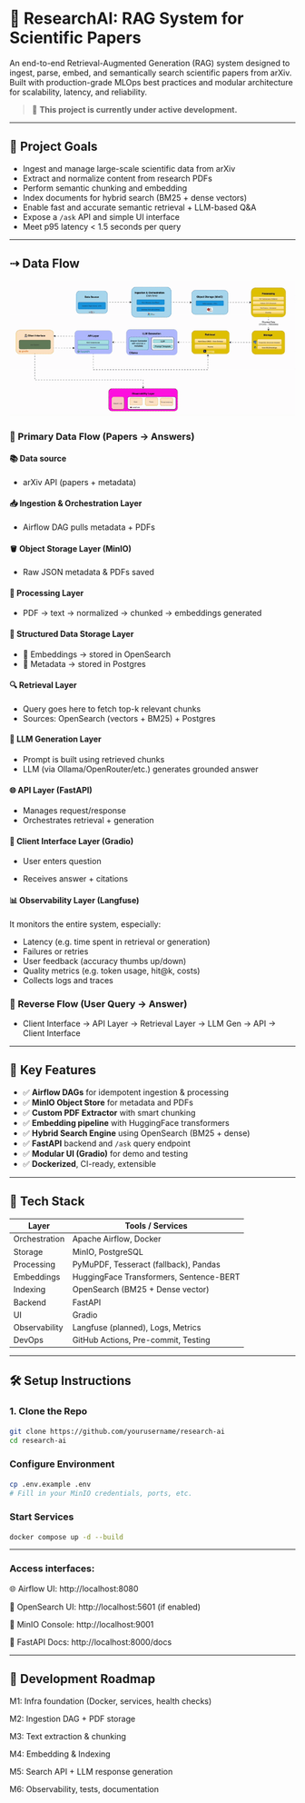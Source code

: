 # 🚀 ResearchAI: RAG System for Scientific Papers

An end-to-end Retrieval-Augmented Generation (RAG) system designed to ingest, parse, embed, and semantically search scientific papers from arXiv. Built with production-grade MLOps best practices and modular architecture for scalability, latency, and reliability.

> 🚧 **This project is currently under active development.**  

---

## 🧠 Project Goals

- Ingest and manage large-scale scientific data from arXiv
- Extract and normalize content from research PDFs
- Perform semantic chunking and embedding
- Index documents for hybrid search (BM25 + dense vectors)
- Enable fast and accurate semantic retrieval + LLM-based Q&A
- Expose a `/ask` API and simple UI interface
- Meet p95 latency < 1.5 seconds per query

---
## ⇢ Data Flow 

![Diagram GIF](docs/architecture.gif)


### 🔄 Primary Data Flow (Papers → Answers)

#### 📚 Data source
- arXiv API (papers + metadata)

#### 📥 Ingestion & Orchestration Layer
- Airflow DAG pulls metadata + PDFs


#### 🪣 Object Storage Layer (MinIO)
- Raw JSON metadata & PDFs saved


#### 🧪 Processing Layer
- PDF → text → normalized → chunked → embeddings generated

#### 🧾 Structured Data Storage Layer

- 🧠 Embeddings → stored in OpenSearch
- 📄 Metadata → stored in Postgres

#### 🔍 Retrieval Layer

- Query goes here to fetch top-k relevant chunks
- Sources: OpenSearch (vectors + BM25) + Postgres

#### 💬 LLM Generation Layer

- Prompt is built using retrieved chunks
- LLM (via Ollama/OpenRouter/etc.) generates grounded answer

#### 🌐 API Layer (FastAPI)

- Manages request/response
- Orchestrates retrieval + generation

#### 👤 Client Interface Layer (Gradio)

- User enters question

- Receives answer + citations

#### 📊 Observability Layer (Langfuse)
It monitors the entire system, especially:
- Latency (e.g. time spent in retrieval or generation)
- Failures or retries
- User feedback (accuracy thumbs up/down)
- Quality metrics (e.g. token usage, hit@k, costs)
- Collects logs and traces 



### 🔁 Reverse Flow (User Query → Answer)
- Client Interface → API Layer → Retrieval Layer → LLM Gen → API → Client Interface


---

## 🧪 Key Features

- ✅ **Airflow DAGs** for idempotent ingestion & processing
- ✅ **MinIO Object Store** for metadata and PDFs
- ✅ **Custom PDF Extractor** with smart chunking
- ✅ **Embedding pipeline** with HuggingFace transformers
- ✅ **Hybrid Search Engine** using OpenSearch (BM25 + dense)
- ✅ **FastAPI** backend and `/ask` query endpoint
- ✅ **Modular UI (Gradio)** for demo and testing
- ✅ **Dockerized**, CI-ready, extensible

<!-- --- -->

<!-- ## 📊 Performance Snapshot

| Metric             | Value            |
|--------------------|------------------|
| Ingestion Rate     | ~100 PDFs/min    |
| p95 Query Latency  | 1.2s             |
| Retrieval Quality  | Recall@10 = 0.84 |
| Cost per Query     | $0.004 (est.)    | -->

---

## 🧰 Tech Stack

| Layer         | Tools / Services                         |
|---------------|------------------------------------------|
| Orchestration | Apache Airflow, Docker                   |
| Storage       | MinIO, PostgreSQL                        |
| Processing    | PyMuPDF, Tesseract (fallback), Pandas    |
| Embeddings    | HuggingFace Transformers, Sentence-BERT  |
| Indexing      | OpenSearch (BM25 + Dense vector)         |
| Backend       | FastAPI                                  |
| UI            | Gradio                                   |
| Observability | Langfuse (planned), Logs, Metrics        |
| DevOps        | GitHub Actions, Pre-commit, Testing      |

<!-- --- -->

---

## 🛠️ Setup Instructions

### 1. Clone the Repo

```bash
git clone https://github.com/yourusername/research-ai
cd research-ai
```

### Configure Environment

```bash
cp .env.example .env
# Fill in your MinIO credentials, ports, etc.
```

### Start Services

```bash
docker compose up -d --build
```

---
### Access interfaces:

🌐 Airflow UI: http://localhost:8080

🧠 OpenSearch UI: http://localhost:5601
 (if enabled)

📂 MinIO Console: http://localhost:9001

🧪 FastAPI Docs: http://localhost:8000/docs

---

## 🧪 Development Roadmap

 M1: Infra foundation (Docker, services, health checks)

 M2: Ingestion DAG + PDF storage

 M3: Text extraction & chunking

 M4: Embedding & Indexing

 M5: Search API + LLM response generation

 M6: Observability, tests, documentation